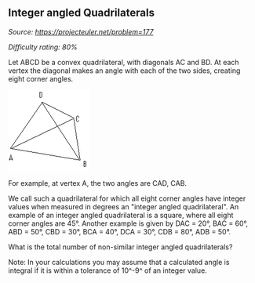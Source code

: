 Integer angled Quadrilaterals
-----------------------------

*Source: https://projecteuler.net/problem=177*


*Difficulty rating: 80%*

Let ABCD be a convex quadrilateral, with diagonals AC and BD. At each
vertex the diagonal makes an angle with each of the two sides, creating
eight corner angles.

![](img/p177_quad.gif)

For example, at vertex A, the two angles are CAD, CAB.

We call such a quadrilateral for which all eight corner angles have
integer values when measured in degrees an "integer angled
quadrilateral". An example of an integer angled quadrilateral is a
square, where all eight corner angles are 45°. Another example is given
by DAC = 20°, BAC = 60°, ABD = 50°, CBD = 30°, BCA = 40°, DCA = 30°, CDB
= 80°, ADB = 50°.

What is the total number of non-similar integer angled quadrilaterals?

Note: In your calculations you may assume that a calculated angle is
integral if it is within a tolerance of 10^-9^ of an integer value.
